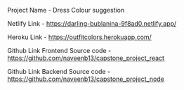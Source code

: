 Project Name - Dress Colour suggestion

Netlify Link - https://darling-bublanina-9f8ad0.netlify.app/

Heroku Link - https://outfitcolors.herokuapp.com/

Github Link Frontend Source code - https://github.com/naveenb13/capstone_project_react

Github Link Backend Source code - https://github.com/naveenb13/capstone_project_node
